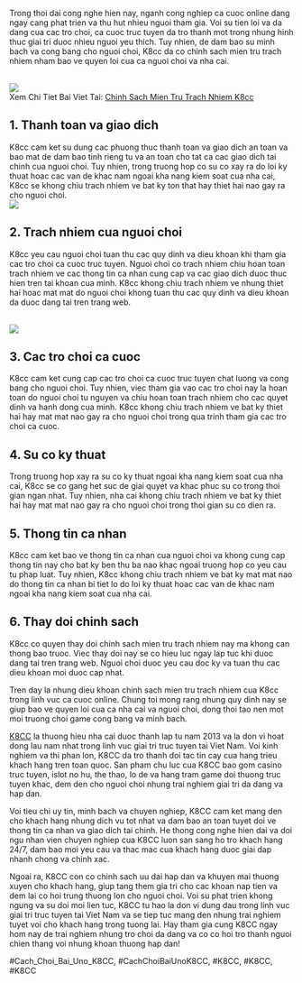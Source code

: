 <p>Trong thoi dai cong nghe hien nay, nganh cong nghiep ca cuoc online dang ngay cang phat trien va thu hut nhieu nguoi tham gia. Voi su tien loi va da dang cua cac tro choi, ca cuoc truc tuyen da tro thanh mot trong nhung hinh thuc giai tri duoc nhieu nguoi yeu thich. Tuy nhien, de dam bao su minh bach va cong bang cho nguoi choi, K8cc da co chinh sach mien tru trach nhiem nham bao ve quyen loi cua ca nguoi choi va nha cai.</p><br><img src="https://k8cc.army/wp-content/uploads/2025/03/mien-tru-trach-nhiem-ly-do.webp"></br>
Xem Chi Tiet Bai Viet Tai: <a href="https://k8cc.army/mien-tru-trach-nhiem/">Chinh Sach Mien Tru Trach Nhiem K8cc</a><h2>1. Thanh toan va giao dich</h2><p>K8cc cam ket su dung cac phuong thuc thanh toan va giao dich an toan va bao mat de dam bao tinh rieng tu va an toan cho tat ca cac giao dich tai chinh cua nguoi choi. Tuy nhien, trong truong hop co su co xay ra do loi ky thuat hoac cac van de khac nam ngoai kha nang kiem soat cua nha cai, K8cc se khong chiu trach nhiem ve bat ky ton that hay thiet hai nao gay ra cho nguoi choi.<br><img src="https://k8cc.army/wp-content/uploads/2025/03/mien-tru-trach-nhiem-mot-so.webp"></br><h2>2. Trach nhiem cua nguoi choi</h2><p>K8cc yeu cau nguoi choi tuan thu cac quy dinh va dieu khoan khi tham gia cac tro choi ca cuoc truc tuyen. Nguoi choi co trach nhiem chiu hoan toan trach nhiem ve cac thong tin ca nhan cung cap va cac giao dich duoc thuc hien tren tai khoan cua minh. K8cc khong chiu trach nhiem ve nhung thiet hai hoac mat mat do nguoi choi khong tuan thu cac quy dinh va dieu khoan da duoc dang tai tren trang web.</p><br><img src="https://k8cc.army/wp-content/uploads/2025/03/mien-tru-trach-nhiem-ly-do.webp"></br><h2>3. Cac tro choi ca cuoc</h2><p>K8cc cam ket cung cap cac tro choi ca cuoc truc tuyen chat luong va cong bang cho nguoi choi. Tuy nhien, viec tham gia vao cac tro choi nay la hoan toan do nguoi choi tu nguyen va chiu hoan toan trach nhiem cho cac quyet dinh va hanh dong cua minh. K8cc khong chiu trach nhiem ve bat ky thiet hai hay mat mat nao gay ra cho nguoi choi trong qua trinh tham gia cac tro choi ca cuoc.<h2>4. Su co ky thuat</h2><p>Trong truong hop xay ra su co ky thuat ngoai kha nang kiem soat cua nha cai, K8cc se co gang het suc de giai quyet va khac phuc su co trong thoi gian ngan nhat. Tuy nhien, nha cai khong chiu trach nhiem ve bat ky thiet hai hay mat mat nao gay ra cho nguoi choi trong thoi gian su co dien ra.</p><h2>5. Thong tin ca nhan</h2><p>K8cc cam ket bao ve thong tin ca nhan cua nguoi choi va khong cung cap thong tin nay cho bat ky ben thu ba nao khac ngoai truong hop co yeu cau tu phap luat. Tuy nhien, K8cc khong chiu trach nhiem ve bat ky mat mat nao do thong tin ca nhan bi tiet lo do loi ky thuat hoac cac van de khac nam ngoai kha nang kiem soat cua nha cai.<h2>6. Thay doi chinh sach</h2><p>K8cc co quyen thay doi chinh sach mien tru trach nhiem nay ma khong can thong bao truoc. Viec thay doi nay se co hieu luc ngay lap tuc khi duoc dang tai tren trang web. Nguoi choi duoc yeu cau doc ky va tuan thu cac dieu khoan moi duoc cap nhat.</p><p>Tren day la nhung dieu khoan chinh sach mien tru trach nhiem cua K8cc trong linh vuc ca cuoc online. Chung toi mong rang nhung quy dinh nay se giup bao ve quyen loi cua ca nha cai va nguoi choi, dong thoi tao nen mot moi truong choi game cong bang va minh bach.</p><p><a href="https://k8cc.army/">K8CC</a> la thuong hieu nha cai duoc thanh lap tu nam 2013 va la don vi hoat dong lau nam nhat trong linh vuc giai tri truc tuyen tai Viet Nam. Voi kinh nghiem va thi phan lon, K8CC da tro thanh doi tac tin cay cua hang trieu khach hang tren toan quoc. San pham chu luc cua K8CC bao gom casino truc tuyen, islot no hu, the thao, lo de va hang tram game doi thuong truc tuyen khac, dem den cho nguoi choi nhung trai nghiem giai tri da dang va hap dan.

Voi tieu chi uy tin, minh bach va chuyen nghiep, K8CC cam ket mang den cho khach hang nhung dich vu tot nhat va dam bao an toan tuyet doi ve thong tin ca nhan va giao dich tai chinh. He thong cong nghe hien dai va doi ngu nhan vien chuyen nghiep cua K8CC luon san sang ho tro khach hang 24/7, dam bao moi yeu cau va thac mac cua khach hang duoc giai dap nhanh chong va chinh xac.

Ngoai ra, K8CC con co chinh sach uu dai hap dan va khuyen mai thuong xuyen cho khach hang, giup tang them gia tri cho cac khoan nap tien va dem lai co hoi trung thuong lon cho nguoi choi. Voi su phat trien khong ngung va su doi moi lien tuc, K8CC tu hao la don vi dung dau trong linh vuc giai tri truc tuyen tai Viet Nam va se tiep tuc mang den nhung trai nghiem tuyet voi cho khach hang trong tuong lai. Hay tham gia cung K8CC ngay hom nay de trai nghiem nhung tro choi da dang va co co hoi tro thanh nguoi chien thang voi nhung khoan thuong hap dan!</p>
#Cach_Choi_Bai_Uno_K8CC, #CachChoiBaiUnoK8CC, #K8CC, #K8CC, #K8CC

